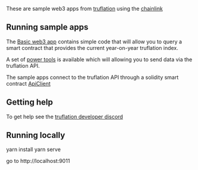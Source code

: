 These are sample web3 apps from [truflation](http://truflation.com)
using the [chainlink](http://chain.link)

## Running sample apps

The [Basic web3 app](https://truflation.github.io/sample-frontend/)
contains simple code that will allow you to query a smart contract
that provides the current year-on-year truflation index.

A set of [power
tools](https://truflation.github.io/sample-frontend/power-tools.html) is
available which will allowing you to send data via the truflation API.

The sample apps connect to the truflation API through a solidity smart
contract [ApiClient](https://remix.ethereum.org/#url=https://raw.githubusercontent.com/truflation/sample-frontend/main/ApiClient.sol)

## Getting help

To get help see the [truflation developer discord](https://discord.com/channels/967280164071407666/968071680360587264)

## Running locally

yarn install
yarn serve

go to http://localhost:9011
